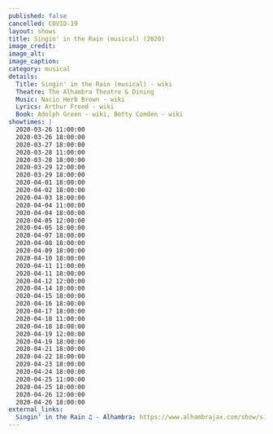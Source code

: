 ```yaml
---
published: false
cancelled: COVID-19
layout: shows
title: Singin' in the Rain (musical) (2020)
image_credit: 
image_alt:
image_caption:
category: musical
details:
  Title: Singin' in the Rain (musical) - wiki
  Theatre: The Alhambra Theatre & Dining
  Music: Nacio Herb Brown - wiki
  Lyrics: Arthur Freed - wiki
  Book: Adolph Green - wiki, Betty Comden - wiki
showtimes: |
  2020-03-26 11:00:00
  2020-03-26 18:00:00
  2020-03-27 18:00:00
  2020-03-28 11:00:00
  2020-03-28 18:00:00
  2020-03-29 12:00:00
  2020-03-29 18:00:00
  2020-04-01 18:00:00
  2020-04-02 18:00:00
  2020-04-03 18:00:00
  2020-04-04 11:00:00
  2020-04-04 18:00:00
  2020-04-05 12:00:00
  2020-04-05 18:00:00
  2020-04-07 18:00:00
  2020-04-08 18:00:00
  2020-04-09 18:00:00
  2020-04-10 18:00:00
  2020-04-11 11:00:00
  2020-04-11 18:00:00
  2020-04-12 12:00:00
  2020-04-14 18:00:00
  2020-04-15 18:00:00
  2020-04-16 18:00:00
  2020-04-17 18:00:00
  2020-04-18 11:00:00
  2020-04-18 18:00:00
  2020-04-19 12:00:00
  2020-04-19 18:00:00
  2020-04-21 18:00:00
  2020-04-22 18:00:00
  2020-04-23 18:00:00
  2020-04-24 18:00:00
  2020-04-25 11:00:00
  2020-04-25 18:00:00
  2020-04-26 12:00:00
  2020-04-26 18:00:00
external_links:
  Singin’ in the Rain ♫ - Alhambra: https://www.alhambrajax.com/show/singin-in-the-rain/
---
```


